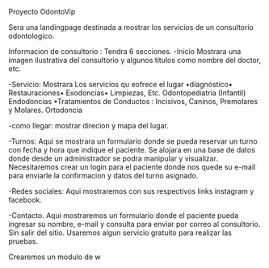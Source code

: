 Proyecto OdontoVip

Sera una landingpage destinada a mostrar los servicios de un consultorio odontologico.

Informacion de consultorio :
Tendra 6 secciones. 
-Inicio
Mostrara una imagen ilustrativa del consultorio y algunos titulos como nombre del doctor, etc.

-Servicio:
Mostrara Los servicios qu eofrece el lugar •diagnóstico• Restauraciones• Exodoncias• Limpiezas, Etc.
Odontopediatría (Infantil)
Endodoncias
•Tratamientos de Conductos : Incisivos, Caninos, Premolares y Molares.
Ortodoncia

-como llegar: 
mostrar direcion y mapa del lugar.

-Turnos:
Aqui se mostrara un formulario donde se pueda reservar un turno con fecha y hora que indique el paciente.
Se alojara en una base de datos donde desde un administrador se podra manipular y visualizar.
Necesitaremos crear un login para el paciente donde nos quede su e-mail para enviarle la confirmacion y datos del turno asignado.

-Redes sociales:
Aqui mostraremos con sus respectivos links instagram y facebook.

-Contacto.
Aqui mostraremos un formulario donde el paciente pueda ingresar su nombre, e-mail y consulta para enviar por correo al consultorio. Sin salir del sitio.
Usaremos algun servicio gratuito para realizar las pruebas.



Crearemos un modulo de w
